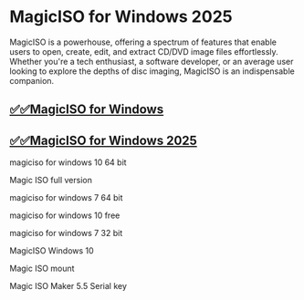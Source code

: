 # MagicISO for Windows 2025

MagicISO is a powerhouse, offering a spectrum of features that enable users to open, create, edit, and extract CD/DVD image files effortlessly. Whether you're a tech enthusiast, a software developer, or an average user looking to explore the depths of disc imaging, MagicISO is an indispensable companion.

## [✅✅MagicISO for Windows](https://tinyurl.com/yeymmbrt)

## [✅✅MagicISO for Windows 2025](https://tinyurl.com/yeymmbrt)

 magiciso for windows 10 64 bit

Magic ISO full version 

 magiciso for windows 7 64 bit

 magiciso for windows 10 free

 magiciso for windows 7 32 bit

MagicISO Windows 10

Magic ISO mount

Magic ISO Maker 5.5 Serial key
